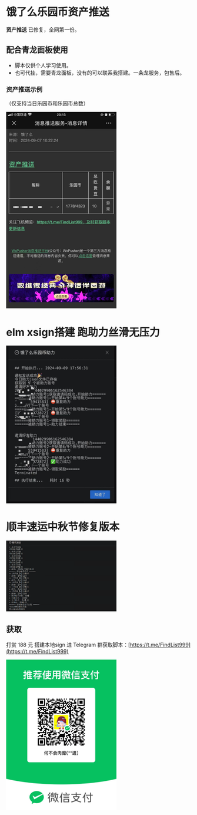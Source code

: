 # 饿了么乐园币资产推送

**资产推送** 已修复，全网第一份。

## 配合青龙面板使用

- 脚本仅供个人学习使用。
- 也可代挂，需要青龙面板，没有的可以联系我搭建。一条龙服务，包售后。

### 资产推送示例

（仅支持当日乐园币和乐园币总数）

<img src="assetSend.jpg" width="300"  height="auto"/>

# elm xsign搭建 跑助力丝滑无压力

<img src="sign.jpg" width="300"  height="auto"/>

# 顺丰速运中秋节修复版本

<img src="sfsy.png" width="300"  height="auto"/>

## 获取

打赏 188 元 搭建本地sign 进 Telegram 群获取脚本：[https://t.me/FindList999](https://t.me/FindList999)

<img src="wx.png" width="300"  height="auto"/>



